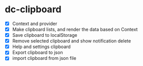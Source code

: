 # dc-clipboard

- [x] Context and provider
- [x] Make clipboard lists, and render the data based on Context
- [x] Save clipboard to localStorage
- [x] Remove selected clipboard and show notification delete
- [x] Help and settings clipboard
- [x] Export clipboard to json
- [x] import clipboard from json file